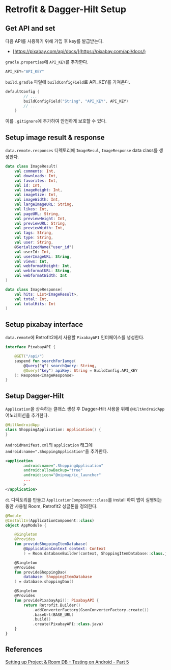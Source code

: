 # Retrofit & Dagger-Hilt Setup

## Get API and set

다음 API를 사용하기 위해 가입 후 key를 발급받는다.

- [https://pixabay.com/api/docs/](https://pixabay.com/api/docs/)

`gradle.properties`에 `API_KEY`를 추가한다.

```kotlin
API_KEY="API_KEY"
```

`build.gradle` 파일에 `buildConfigField`로 API_KEY를 가져온다.

```kotlin
defaultConfig {
        // ...
        buildConfigField("String", "API_KEY", API_KEY)
        // ...
    }
```

이를 `.gitignore`에 추가하여 안전하게 보호할 수 있다.

## Setup image result & response

`data.remote.responses` 디렉토리에 `ImageResul`, `ImageResponse` data class를 생성한다.

```kotlin
data class ImageResult(
    val comments: Int,
    val downloads: Int,
    val favorites: Int,
    val id: Int,
    val imageHeight: Int,
    val imageSize: Int,
    val imageWidth: Int,
    val largeImageURL: String,
    val likes: Int,
    val pageURL: String,
    val previewHeight: Int,
    val previewURL: String,
    val previewWidth: Int,
    val tags: String,
    val type: String,
    val user: String,
    @SerializedName("user_id")
    val userId: Int,
    val userImageURL: String,
    val views: Int,
    val webformatHeight: Int,
    val webformatURL: String,
    val webformatWidth: Int
)
```

```kotlin
data class ImageResponse(
    val hits: List<ImageResult>,
    val total: Int,
    val totalHits: Int
)
```

## Setup pixabay interface

`data.remote`에 Retrofit2에서 사용할 `PixabayAPI` 인터페이스를 생성한다.

```kotlin
interface PixabayAPI {

    @GET("/api/")
    suspend fun searchForIamge(
        @Query("q") searchQuery: String,
        @Query("key") apiKey: String = BuildConfig.API_KEY
    ): Response<ImageResponse>
}
```

## Setup Dagger-Hilt

`Application`을 상속하는 클래스 생성 후 Dagger-Hilt 사용을 위해  `@HiltAndroidApp` 어노테이션을 추가한다.

```kotlin
@HiltAndroidApp
class ShoppingApplication: Application() {
}
```

`AndroidManifest.xml`의 `application` 태그에 `android:name=".ShoppingApplication"`을 추가한다.

```xml
<application
        android:name=".ShoppingApplication"
        android:allowBackup="true"
        android:icon="@mipmap/ic_launcher"
        ...
        >
</application>
```

`di` 디렉토리를 만들고 `ApplicationComponent::class`를 install 하여 앱이 실행되는 동안 사용될 Room, Retrofit2 싱글톤을 정의한다.

```kotlin
@Module
@InstallIn(ApplicationComponent::class)
object AppModule {

    @Singleton
    @Provides
    fun provideShoppingItemDatabase(
        @ApplicationContext context: Context
        ) = Room.databaseBuilder(context, ShoppingItemDatabase::class.java, DATABASE_NAME).build()

    @Singleton
    @Provides
    fun provideShoppingDao(
        database: ShoppingItemDatabase
    ) = database.shoppingDao()

    @Singleton
    @Provides
    fun providePixabayApi(): PixabayAPI {
        return Retrofit.Builder()
            .addConverterFactory(GsonConverterFactory.create())
            .baseUrl(BASE_URL)
            .build()
            .create(PixabayAPI::class.java)
    }
}
```

## References

[Setting up Project & Room DB - Testing on Android - Part 5](https://www.youtube.com/watch?v=2p6cfaIK3_g&list=PLQkwcJG4YTCSYJ13G4kVIJ10X5zisB2Lq&index=5)
